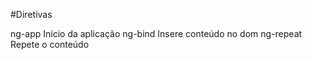 #Diretivas

  ng-app
    Início da aplicação
  ng-bind
    Insere conteúdo no dom
  ng-repeat
    Repete o conteúdo
